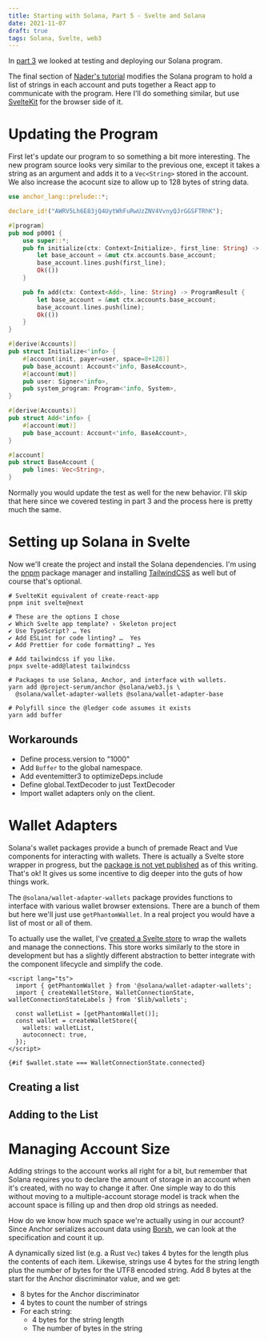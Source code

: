 ```yaml
---
title: Starting with Solana, Part 5 - Svelte and Solana
date: 2021-11-07
draft: true
tags: Solana, Svelte, web3
---
```


In [part 3](starting_with_solana_part03) we looked at testing and deploying our Solana program.

The final section of [Nader's tutorial](https://dev.to/dabit3/the-complete-guide-to-full-stack-solana-development-with-react-anchor-rust-and-phantom-3291) modifies the Solana program to hold a list of strings in each account and puts together a React app to communicate with the program. Here I'll do something similar, but use [SvelteKit](https://kit.svelte.dev) for the browser side of it.

# Updating the Program

First let's update our program to so something a bit more interesting. The new program source looks very similar to the previous one, except it takes a string as an argument and adds it to a `Vec<String>` stored in the account. We also increase the acocunt size to allow up to 128 bytes of string data.

```rust
use anchor_lang::prelude::*;

declare_id!("AWRV5Lh6E83jQ4UytWhFuRwUzZNV4VvnyQJrGGSFTRhK");

#[program]
pub mod p0001 {
    use super::*;
    pub fn initialize(ctx: Context<Initialize>, first_line: String) -> ProgramResult {
        let base_account = &mut ctx.accounts.base_account;
        base_account.lines.push(first_line);
        Ok(())
    }

    pub fn add(ctx: Context<Add>, line: String) -> ProgramResult {
        let base_account = &mut ctx.accounts.base_account;
        base_account.lines.push(line);
        Ok(())
    }
}

#[derive(Accounts)]
pub struct Initialize<'info> {
    #[account(init, payer=user, space=8+128)]
    pub base_account: Account<'info, BaseAccount>,
    #[account(mut)]
    pub user: Signer<'info>,
    pub system_program: Program<'info, System>,
}

#[derive(Accounts)]
pub struct Add<'info> {
    #[account(mut)]
    pub base_account: Account<'info, BaseAccount>,
}

#[account]
pub struct BaseAccount {
    pub lines: Vec<String>,
}
```

Normally you would update the test as well for the new behavior. I'll skip that here since we covered testing in part 3 and
the process here is pretty much the same.

# Setting up Solana in Svelte

Now we'll create the project and install the Solana dependencies. I'm using the [pnpm](https://pnpm.io) package manager and installing [TailwindCSS](https://tailwindcss.com) as well but of course that's optional.

```shell
# SvelteKit equivalent of create-react-app
pnpm init svelte@next

# These are the options I chose
✔ Which Svelte app template? › Skeleton project
✔ Use TypeScript? … Yes
✔ Add ESLint for code linting? …  Yes
✔ Add Prettier for code formatting? … Yes

# Add tailwindcss if you like.
pnpx svelte-add@latest tailwindcss

# Packages to use Solana, Anchor, and interface with wallets.
yarn add @project-serum/anchor @solana/web3.js \
  @solana/wallet-adapter-wallets @solana/wallet-adapter-base

# Polyfill since the @ledger code assumes it exists
yarn add buffer
```

## Workarounds

- Define process.version to "1000"
- Add `Buffer` to the global namespace.
- Add eventemitter3 to optimizeDeps.include
- Define global.TextDecoder to just TextDecoder
- Import wallet adapters only on the client.

# Wallet Adapters

Solana's wallet packages provide a bunch of premade React and Vue components for interacting with wallets. There is actually a Svelte store wrapper
in progress, but the [package is not yet published](https://github.com/solana-labs/wallet-adapter/tree/master/packages/core/svelte) as of this writing. That's ok! It gives us some incentive to dig deeper into the guts of how things work.

The `@solana/wallet-adapter-wallets` package provides functions to interface with various wallet browser extensions.
There are a bunch of them but here we'll just use `getPhantomWallet`. In a real project you would have a list of most or all of them.

To actually use the wallet, I've [created a Svelte store](https://github.com/dimfeld/starting-with-solana/blob/master/app/src/lib/wallets.ts) to wrap the wallets and manage the connections. This store
works similarly to the store in development but has a slightly different abstraction to better integrate with the component lifecycle and simplify the code.

```svelte
<script lang="ts">
  import { getPhantomWallet } from '@solana/wallet-adapter-wallets';
  import { createWalletStore, WalletConnectionState, walletConnectionStateLabels } from '$lib/wallets';

  const walletList = [getPhantomWallet()];
  const wallet = createWalletStore({
    wallets: walletList,
    autoconnect: true,
  });
</script>

{#if $wallet.state === WalletConnectionState.connected}
```

## Creating a list

## Adding to the List

# Managing Account Size

Adding strings to the account works all right for a bit, but remember that Solana requires you to declare the amount of storage in an account when it's created, with no way to change it after.
One simple way to do this without moving to a multiple-account storage model is track when the account space is filling up and then drop old strings as needed.

How do we know how much space we're actually using in our account? Since Anchor serializes account data using [Borsh](https:///borsh.io), we can look at the specification and count it up.

A dynamically sized list (e.g. a Rust `Vec`) takes 4 bytes for the length plus the contents of each item. Likewise, strings use 4 bytes for the string length plus the number of bytes for the UTF8 encoded string. Add 8 bytes at the start for the Anchor discriminator value, and we get:

- 8 bytes for the Anchor discriminator
- 4 bytes to count the number of strings
- For each string:
  - 4 bytes for the string length
  - The number of bytes in the string
